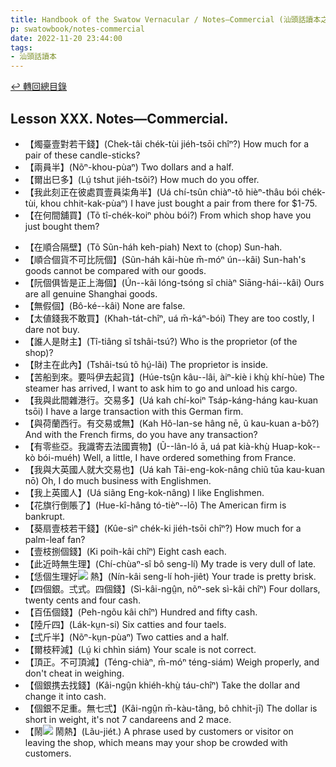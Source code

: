 ```yaml
---
title: Handbook of the Swatow Vernacular / Notes—Commercial (汕頭話讀本之商業(補))
p: swatowbook/notes-commercial
date: 2022-11-20 23:44:00
tags: 
- 汕頭話讀本
---
```


[↩️ 轉回總目錄](/swatowbook)

## Lesson XXX. Notes—Commercial.

* 【燭臺壹對若干錢】(Chek-tâi chék-tùi jiéh-tsōi chîⁿ?) How much for a pair of these candle-sticks?
* 【兩員半】(Nõⁿ-khou-pùaⁿ) Two dollars and a half.
* 【爾出巳多】(Lṳ́ tshut jiéh-tsõi?) How much do you offer.
* 【我此刻正在彼處買壹員柒角半】(Uá chí-tsûn chiàⁿ-tõ hièⁿ-thâu bói chék-tùi, khou chhit-kak-pùaⁿ) I have just bought a pair from there for $1-75.
* 【在何間舖買】(Tõ tî-chék-koiⁿ phòu bói?) From which shop have you just bought them?
<!--more-->
* 【在順合隔壁】(Tõ Sũn-háh keh-piah) Next to (chop) Sun-hah.
* 【順合個貨不可比阮個】(Sũn-háh kâi-hùe m̄-móⁿ ún--kâi) Sun-hah's goods cannot be compared with our goods.
* 【阮個俱皆是正上海個】(Ún--kâi lóng-tsóng sĩ chiàⁿ Siāng-hái--kâi) Ours are all genuine Shanghai goods.
* 【無假個】(Bô-ké--kâi) None are false.
* 【太値錢我不敢買】(Khah-tát-chîⁿ, uá m̄-káⁿ-bói) They are too costly, I dare not buy.
* 【誰人是財主】(Tî-tiâng sĩ tshâi-tsú?) Who is the proprietor (of the shop)?
* 【財主在此內】(Tshâi-tsú tõ hṳ́-lãi) The proprietor is inside.
* 【苦船到來。要呌伊去起貨】(Húe-tsṳ̂n kâu--lâi, àiⁿ-kiè i khṳ̀ khí-hùe) The steamer has arrived, I want to ask him to go and unload his cargo.
* 【我與此間雜港行。交易多】(Uá kah chí-koiⁿ Tsáp-káng-háng kau-kuan tsōi) I have a large transaction with this German firm.
* 【與荷蘭西行。有交易或無】(Kah Hô-lan-se hâng nē, ũ kau-kuan a-bô?) And with the French firms, do you have any transaction?
* 【有零些亞。我識寄去法國賣物】(Ũ--lân-ló ā, uá pat kià-khṳ̀ Huap-kok--kò bói-muéh) Well, a little, I have ordered something from France.
* 【我與大英國人就大交易也】(Uá kah Tãi-eng-kok-nâng chiũ tūa kau-kuan nō) Oh, I do much business with Englishmen.
* 【我上英國人】(Uá siãng Eng-kok-nâng) I like Englishmen.
* 【花旗行倒賬了】(Hue-kî-hâng tó-tièⁿ--lō) The American firm is bankrupt.
* 【葵扇壹枝若干錢】(Kûe-sìⁿ chék-ki jiéh-tsōi chîⁿ?) How much for a palm-leaf fan?
* 【壹枝捌個錢】(Ki poih-kâi chîⁿ) Eight cash each.
* 【此近時無生理】(Chí-chùaⁿ-sî bô seng-lí) My trade is very dull of late.
* 【恁個生理好![](https://glyphwiki.org/glyph/u24360.50px.png) 熱】(Nín-kâi seng-lí hoh-jiêt) Your trade is pretty brisk.
* 【四個銀。弍式。四個錢】(Sì-kâi-ngṳ̂n, nõⁿ-sek sì-kâi chîⁿ) Four dollars, twenty cents and four cash.
* 【百伍個錢】(Peh-ngõu kâi chîⁿ) Hundred and fifty cash.
* 【陸斤四】(Lák-kṳn-si) Six catties and four taels.
* 【弍斤半】(Nõⁿ-kṳn-pùaⁿ) Two catties and a half.
* 【爾枝秤減】(Lṳ́ ki chhìn siám) Your scale is not correct.
* 【頂正。不可頂減】(Téng-chiàⁿ, m̄-móⁿ téng-siám) Weigh properly, and don't cheat in weighing.
* 【個銀携去找錢】(Kâi-ngṳ̂n khiéh-khṳ̀ táu-chîⁿ) Take the dollar and change it into cash.
* 【個銀不足重。無七弍】(Kâi-ngṳ̂n m̄-kàu-tãng, bô chhit-jī) The dollar is short in weight, it's not 7 candareens and 2 mace.
* 【鬧![](https://glyphwiki.org/glyph/u24360.50px.png) 鬧熱】(Lãu-jiét.) A phrase used by customers or visitor on leaving the shop, which means may your shop be crowded with customers.
